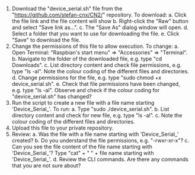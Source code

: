 
1. Download the "device_serial.sh" file from the
   "https://github.com/stefan-cnx/CN2/" repository.
   To download: a. Click the file link and the file content will show
                b. Right-click the "Raw" button and select "Save link as...".
                c. The "Save As" dialog window will open.
                d. Select a folder that you want to use for downloading the file.
                e. Click "Save" to download the file.
2. Change the permissions of this file to allow execution.
   To change: a. Open Terminal: "Raspbian's start menu" => "Accessories" => "Terminal".
              b. Navigate to the folder of the downloaded file, e.g. type "cd Downloads".
              c. List directory content and check file permissions, e.g. type "ls -al".
                 Note the colour coding of the different files and directories.
              d. Change permissions for the file, e.g. type "sudo chmod +x device_serial.sh".
              e. Check that file permissions have been changed, e.g. type "ls -al".
                 Observe and check if the colour coding for "device_serial.sh" has changed?
3. Run the script to create a new file with a file name starting 'Device_Serial_'.
   To run: a. Type "sudo ./device_serial.sh".
           b. List directory content and check for new file, e.g. type "ls -al".
           c. Note the colour coding of the different files and directories.
4. Upload this file to your private repository.
5. Review: a. Was the file with a file name starting with 'Device_Serial_' created?
           b. Do you understand the file permissions, e.g. "-rwxr-xr-x"?
           c. Can you see the file content of the file name starting with 'Device_Serial_'?
              Type "cat" + " " + file name starting with 'Device_Serial_'.
           d. Review the CLI commands. Are there any commands that you are not sure about?
